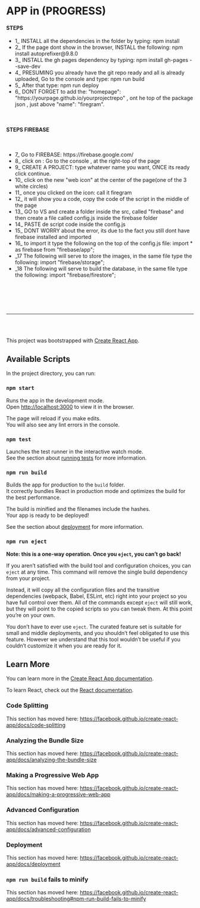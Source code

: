 # APP in (PROGRESS)

#### STEPS

<ul>

<li>1_ INSTALL all the dependencies in the folder by typing: npm install </li>

<li>2_ If the page dont show in the browser, INSTALL the following: npm install autoprefixer@9.8.0</li>
<li>3_ INSTALL the gh pages dependency by typing: npm install gh-pages --save-dev</li>
<li>4_ PRESUMING you already have the git repo ready and all is already uploaded, Go to the console and type: npm run build</li>
<li>5_ After that type: npm run deploy</li>
<li>6_ DONT FORGET to add the:   "homepage": "https://yourpage.github.io/yourprojectrepo"  , ont he top of the package json , just above  "name": "firegram". </li>

 </ul>

<br>

#### STEPS FIREBASE

<br>

<ul>

<li>7_ Go to FIREBASE: https://firebase.google.com/ </li>
<li>8_ click on : Go to the console , at the right-top of the page</li>
<li>9_ CREATE A PROJECT: type whatever name you want, ONCE its ready click continue.</li>
<li>10_ click on the new "web icon" at the center of the page(one  of the 3 white circles)</li>
<li>11_ once you clicked on the icon: call it firegram</li>
<li>12_ it will show you a code, copy the code of the script in the middle of the page</li>
<li>13_ GO to VS and create a folder inside the src, called "firebase" and then create a file called config.js inside the firebase folder</li>
<li>14_ PASTE de script code inside the config.js</li>
<li>15_ DONT WORRY about the error, its due to the fact you still dont have firebase installed and imported</li>
<li>16_ to import it type the following on the top of the config.js file: import * as firebase from "firebase/app";
</li>
<li>_17 The following will serve to store the images, in the same file type the following: import "firebase/storage"; </li>
<li>_18 The following will serve to build the database, in the same file type the following: import "firebase/firestore"; </li>

 </ul>
<!-- ----------------------- -->
<!--       FIREGRAM          -->
<!-- ----------------------- -->

<br>
<br>
<br>
<br>

<hr>

<br>
<br>

This project was bootstrapped with [Create React App](https://github.com/facebook/create-react-app).

## Available Scripts

In the project directory, you can run:

### `npm start`

Runs the app in the development mode.<br />
Open [http://localhost:3000](http://localhost:3000) to view it in the browser.

The page will reload if you make edits.<br />
You will also see any lint errors in the console.

### `npm test`

Launches the test runner in the interactive watch mode.<br />
See the section about [running tests](https://facebook.github.io/create-react-app/docs/running-tests) for more information.

### `npm run build`

Builds the app for production to the `build` folder.<br />
It correctly bundles React in production mode and optimizes the build for the best performance.

The build is minified and the filenames include the hashes.<br />
Your app is ready to be deployed!

See the section about [deployment](https://facebook.github.io/create-react-app/docs/deployment) for more information.

### `npm run eject`

**Note: this is a one-way operation. Once you `eject`, you can’t go back!**

If you aren’t satisfied with the build tool and configuration choices, you can `eject` at any time. This command will remove the single build dependency from your project.

Instead, it will copy all the configuration files and the transitive dependencies (webpack, Babel, ESLint, etc) right into your project so you have full control over them. All of the commands except `eject` will still work, but they will point to the copied scripts so you can tweak them. At this point you’re on your own.

You don’t have to ever use `eject`. The curated feature set is suitable for small and middle deployments, and you shouldn’t feel obligated to use this feature. However we understand that this tool wouldn’t be useful if you couldn’t customize it when you are ready for it.

## Learn More

You can learn more in the [Create React App documentation](https://facebook.github.io/create-react-app/docs/getting-started).

To learn React, check out the [React documentation](https://reactjs.org/).

### Code Splitting

This section has moved here: https://facebook.github.io/create-react-app/docs/code-splitting

### Analyzing the Bundle Size

This section has moved here: https://facebook.github.io/create-react-app/docs/analyzing-the-bundle-size

### Making a Progressive Web App

This section has moved here: https://facebook.github.io/create-react-app/docs/making-a-progressive-web-app

### Advanced Configuration

This section has moved here: https://facebook.github.io/create-react-app/docs/advanced-configuration

### Deployment

This section has moved here: https://facebook.github.io/create-react-app/docs/deployment

### `npm run build` fails to minify

This section has moved here: https://facebook.github.io/create-react-app/docs/troubleshooting#npm-run-build-fails-to-minify
